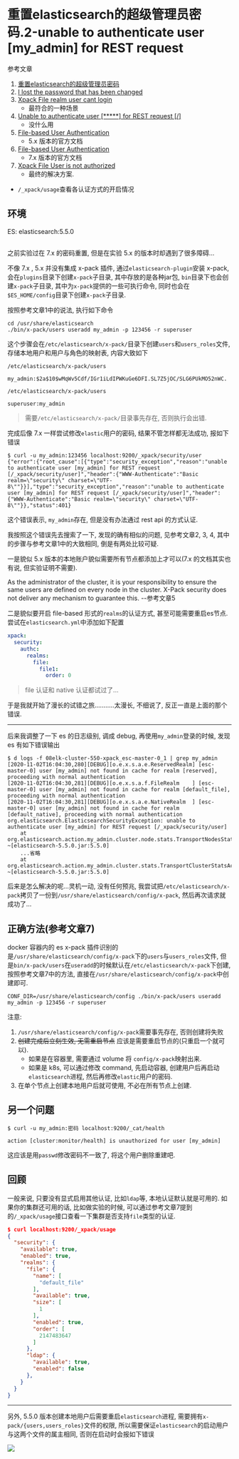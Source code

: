 # 重置elasticsearch的超级管理员密码.2-unable to authenticate user [my_admin] for REST request

参考文章

1. [重置elasticsearch的超级管理员密码](https://blog.51cto.com/qiangsh/2342802)
2. [I lost the password that has been changed](https://discuss.elastic.co/t/i-lost-the-password-that-has-been-changed/91867)
3. [Xpack File realm user cant login](https://discuss.elastic.co/t/xpack-file-realm-user-cant-login/90266)
    - 最符合的一种场景
4. [Unable to authenticate user [*****] for REST request [/]](https://discuss.elastic.co/t/unable-to-authenticate-user-for-rest-request/197461)
    - 没什么用
5. [File-based User Authentication](https://www.elastic.co/guide/en/x-pack/5.5/file-realm.html)
	- 5.x 版本的官方文档
6. [File-based User Authentication](https://www.elastic.co/guide/en/elasticsearch/reference/7.x/file-realm.html)
	- 7.x 版本的官方文档
7. [Xpack File User is not authorized](https://discuss.elastic.co/t/xpack-file-user-is-not-authorized/75891)
	- 最终的解决方案.
  - `/_xpack/usage`查看各认证方式的开启情况

## 环境

ES: elasticsearch:5.5.0

## 

之前实验过在 7.x 的密码重置, 但是在实验 5.x 的版本时却遇到了很多障碍...

不像 7.x , 5.x 并没有集成 x-pack 插件, 通过`elasticsearch-plugin`安装 x-pack, 会在`plugins`目录下创建`x-pack`子目录, 其中存放的是各种jar包, `bin`目录下也会创建`x-pack`子目录, 其中为`x-pack`提供的一些可执行命令, 同时也会在`$ES_HOME/config`目录下创建`x-pack`子目录.

按照参考文章1中的说法, 执行如下命令

```
cd /usr/share/elasticsearch
./bin/x-pack/users useradd my_admin -p 123456 -r superuser
```

这个步骤会在`/etc/elasticsearch/x-pack/`目录下创建`users`和`users_roles`文件, 存储本地用户和用户与角色的映射表, 内容大致如下


`/etc/elasticsearch/x-pack/users`

```
my_admin:$2a$10$wMqWv5Cdf/IGr1iLdIPWKuGe6DFI.SL7Z5jOC/SLG6PUkMO52nWC.
```

`/etc/elasticsearch/x-pack/users`

```
superuser:my_admin
```

> 需要`/etc/elasticsearch/x-pack/`目录事先存在, 否则执行会出错.

完成后像 7.x 一样尝试修改`elastic`用户的密码, 结果不管怎样都无法成功, 报如下错误

```console
$ curl -u my_admin:123456 localhost:9200/_xpack/security/user
{"error":{"root_cause":[{"type":"security_exception","reason":"unable to authenticate user [my_admin] for REST request [/_xpack/security/user]","header":{"WWW-Authenticate":"Basic realm=\"security\" charset=\"UTF-8\""}}],"type":"security_exception","reason":"unable to authenticate user [my_admin] for REST request [/_xpack/security/user]","header":{"WWW-Authenticate":"Basic realm=\"security\" charset=\"UTF-8\""}},"status":401}
```

这个错误表示, `my_admin`存在, 但是没有办法通过 rest api 的方式认证.

我按照这个错误先去搜索了一下, 发现的确有相似的问题, 见参考文章2, 3, 4, 其中的步骤与参考文章1中的大致相同, 倒是有两处比较可疑.

一是貌似 5.x 版本的本地账户貌似需要所有节点都添加上才可以(7.x 的文档其实也有说, 但实验证明不需要).

> 
As the administrator of the cluster, it is your responsibility to ensure the same users are defined on every node in the cluster. X-Pack security does not deliver any mechanism to guarantee this. --参考文章5

二是貌似要开启 file-based 形式的`realms`的认证方式, 甚至可能需要重启es节点. 尝试在`elasticsearch.yml`中添加如下配置

```yaml
xpack:
  security:
    authc:
      realms:
        file:
          file1:
            order: 0
```

> file 认证和 native 认证都试过了...

于是我就开始了漫长的试错之旅...........太漫长, 不细说了, 反正一直是上面的那个错误.

------

后来我调整了一下 es 的日志级别, 调成 debug, 再使用`my_admin`登录的时候, 发现 es 有如下错误输出

```console
$ d logs -f 08elk-cluster-550-xpack_esc-master-0_1 | grep my_admin
[2020-11-02T16:04:30,280][DEBUG][o.e.x.s.a.e.ReservedRealm] [esc-master-0] user [my_admin] not found in cache for realm [reserved], proceeding with normal authentication
[2020-11-02T16:04:30,281][DEBUG][o.e.x.s.a.f.FileRealm    ] [esc-master-0] user [my_admin] not found in cache for realm [default_file], proceeding with normal authentication
[2020-11-02T16:04:30,281][DEBUG][o.e.x.s.a.e.NativeRealm  ] [esc-master-0] user [my_admin] not found in cache for realm [default_native], proceeding with normal authentication
org.elasticsearch.ElasticsearchSecurityException: unable to authenticate user [my_admin] for REST request [/_xpack/security/user]
	at org.elasticsearch.action.my_admin.cluster.node.stats.TransportNodesStatsAction.nodeOperation(TransportNodesStatsAction.java:77) ~[elasticsearch-5.5.0.jar:5.5.0]
	...省略
	at org.elasticsearch.action.my_admin.cluster.stats.TransportClusterStatsAction.nodeOperation(TransportClusterStatsAction.java:53) ~[elasticsearch-5.5.0.jar:5.5.0]
```

后来是怎么解决的呢...灵机一动, 没有任何预兆, 我尝试把`/etc/elasticsearch/x-pack`拷贝了一份到`/usr/share/elasticsearch/config/x-pack`, 然后再次请求就成功了...

## 正确方法(参考文章7)

docker 容器内的 es x-pack 插件识别的是`/usr/share/elasticsearch/config/x-pack`下的`users`与`users_roles`文件, 但是`bin/x-pack/users`在`useradd`的时候默认在`/etc/elasticsearch/x-pack`下创建, 按照参考文章7中的方法, 直接在`/usr/share/elasticsearch/config/x-pack`中创建即可.

```
CONF_DIR=/usr/share/elasticsearch/config ./bin/x-pack/users useradd my_admin -p 123456 -r superuser
```

注意:

1. `/usr/share/elasticsearch/config/x-pack`需要事先存在, 否则创建将失败
2. ~~创建完成后立刻生效, 无需重启节点~~ 应该是需要重启节点的(只重启一个就可以).
    - 如果是在容器里, 需要通过 volume 将 `config/x-pack`映射出来.
    - 如果是 k8s, 可以通过修改 command, 先启动容器, 创建用户后再启动`elasticsearch`进程, 然后再修改`elastic`用户的密码.
3. 在单个节点上创建本地用户后就可使用, 不必在所有节点上创建.

## 另一个问题

```
$ curl -u my_admin:密码 localhost:9200/_cat/health

action [cluster:monitor/health] is unauthorized for user [my_admin]
```

这应该是用`passwd`修改密码不一致了, 将这个用户删除重建吧.

## 回顾

一般来说, 只要没有显式启用其他认证, 比如`ldap`等, 本地认证默认就是可用的. 如果你的集群还可用的话, 比如做实验的时候, 可以通过参考文章7提到的`/_xpack/usage`接口查看一下集群是否支持`file`类型的认证.

```json
$ curl localhost:9200/_xpack/usage
{
  "security": {
    "available": true,
    "enabled": true,
    "realms": {
      "file": {
        "name": [
          "default_file"
        ],
        "available": true,
        "size": [
          1
        ],
        "enabled": true,
        "order": [
          2147483647
        ]
      },
      "ldap": {
        "available": true,
        "enabled": false
      },
    }
  }
}
```

------

另外, 5.5.0 版本创建本地用户后需要重启`elasticsearch`进程, 需要拥有`x-pack/{users,users_roles}`文件的权限, 所以需要保证`elasticsearch`的启动用户与这两个文件的属主相同, 否则在启动时会报如下错误

![](https://gitee.com/generals-space/gitimg/raw/master/4f86793d158a6dbacce13dd7e2316575.png)
